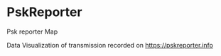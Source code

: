 # PskReporter
Psk reporter Map

Data Visualization of transmission recorded on https://pskreporter.info

